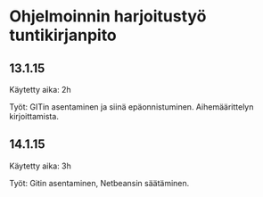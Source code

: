 # Ohjelmoinnin harjoitustyö tuntikirjanpito

## 13.1.15

Käytetty aika: 2h

Työt: GITin asentaminen ja siinä epäonnistuminen. Aihemäärittelyn kirjoittamista.

## 14.1.15

Käytetty aika: 3h

Työt: Gitin asentaminen, Netbeansin säätäminen.

